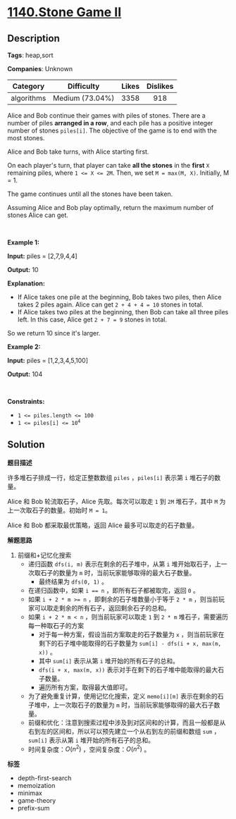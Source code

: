 # [1140.Stone Game II](https://leetcode.com/problems/stone-game-ii/description/)

## Description

**Tags**: heap,sort

**Companies**: Unknown

|  Category  |   Difficulty    | Likes | Dislikes |
| :--------: | :-------------: | :---: | :------: |
| algorithms | Medium (73.04%) | 3358  |   918    |

<p>Alice and Bob continue their games with piles of stones. There are a number of piles <strong>arranged in a row</strong>, and each pile has a positive integer number of stones <code>piles[i]</code>. The objective of the game is to end with the most stones.</p>
<p>Alice and Bob take turns, with Alice starting first.</p>
<p>On each player&#39;s turn, that player can take <strong>all the stones</strong> in the <strong>first</strong> <code>X</code> remaining piles, where <code>1 &lt;= X &lt;= 2M</code>. Then, we set <code>M = max(M, X)</code>. Initially, M = 1.</p>
<p>The game continues until all the stones have been taken.</p>
<p>Assuming Alice and Bob play optimally, return the maximum number of stones Alice can get.</p>
<p>&nbsp;</p>
<p><strong class="example">Example 1:</strong></p>
<div class="example-block">
<p><strong>Input:</strong> <span class="example-io">piles = [2,7,9,4,4]</span></p>
<p><strong>Output:</strong> <span class="example-io">10</span></p>
<p><strong>Explanation:</strong></p>
<ul>
  <li>If Alice takes one pile at the beginning, Bob takes two piles, then Alice takes 2 piles again. Alice can get <code>2 + 4 + 4 = 10</code> stones in total.</li>
  <li>If Alice takes two piles at the beginning, then Bob can take all three piles left. In this case, Alice get <code>2 + 7 = 9</code> stones in total.</li>
</ul>
<p>So we return 10 since it&#39;s larger.</p>
</div>
<p><strong class="example">Example 2:</strong></p>
<div class="example-block">
<p><strong>Input:</strong> <span class="example-io">piles = [1,2,3,4,5,100]</span></p>
<p><strong>Output:</strong> <span class="example-io">104</span></p>
</div>
<p>&nbsp;</p>
<p><strong>Constraints:</strong></p>
<ul>
  <li><code>1 &lt;= piles.length &lt;= 100</code></li>
  <li><code>1 &lt;= piles[i]&nbsp;&lt;= 10<sup>4</sup></code></li>
</ul>

## Solution

**题目描述**

许多堆石子排成一行，给定正整数数组 `piles` ，`piles[i]` 表示第 `i` 堆石子的数量。

Alice 和 Bob 轮流取石子，Alice 先取。每次可以取走 `1` 到 `2M` 堆石子，其中 `M` 为上一次取石子的数量。初始时 `M = 1`。

Alice 和 Bob 都采取最优策略，返回 Alice 最多可以取走的石子数量。

**解题思路**

1. 前缀和+记忆化搜索
   - 递归函数 `dfs(i, m)` 表示在剩余的石子堆中，从第 `i` 堆开始取石子，上一次取石子的数量为 `m` 时，当前玩家能够取得的最大石子数量。
     - 最终结果为 `dfs(0, 1)` 。
   - 在递归函数中，如果 `i == n` ，即所有石子都被取完，返回 `0` 。
   - 如果 `i + 2 * m >= n` ，即剩余的石子堆数量小于等于 `2 * m` ，则当前玩家可以取走剩余的所有石子，返回剩余石子的总和。
   - 如果 `i + 2 * m < n` ，则当前玩家可以取走 `1` 到 `2 * m` 堆石子，需要遍历每一种取石子的方案
     - 对于每一种方案，假设当前方案取走的石子数量为 `x` ，则当前玩家在剩下的石子堆中能取得的石子数量为 `sum[i] - dfs(i + x, max(m, x))` 。
     - 其中 `sum[i]` 表示从第 `i` 堆开始的所有石子的总和。
     - `dfs(i + x, max(m, x))` 表示对手在剩下的石子堆中能取得的最大石子数量。
     - 遍历所有方案，取得最大值即可。
   - 为了避免重复计算，使用记忆化搜索，定义 `memo[i][m]` 表示在剩余的石子堆中，上一次取石子的数量为 `m` 时，当前玩家能够取得的最大石子数量。
   - 前缀和优化：注意到搜索过程中涉及到对区间和的计算，而且一般都是从右到左的区间和，所以可以预先建立一个从右到左的前缀和数组 `sum` ，`sum[i]` 表示从第 `i` 堆开始的所有石子的总和。
   - 时间复杂度：$O(n^2)$ ，空间复杂度：$O(n^2)$ 。

**标签**

- depth-first-search
- memoization
- minimax
- game-theory
- prefix-sum
